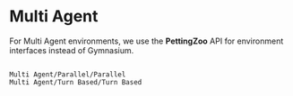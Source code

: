 # Multi Agent
For Multi Agent environments, we use the **PettingZoo** API for environment interfaces instead of Gymnasium.

```{toctree}

Multi Agent/Parallel/Parallel
Multi Agent/Turn Based/Turn Based
```